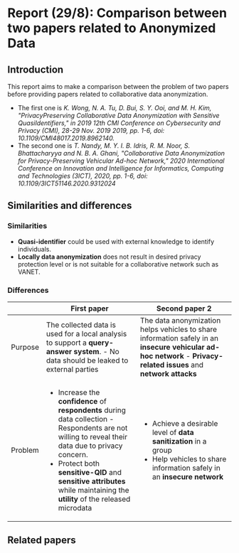 # **Report (29/8): Comparison between two papers related to Anonymized Data**
## **Introduction**
This report aims to make a comparison between the problem of two papers before providing papers related to collaborative data anonymization.
- The first one is _K. Wong, N. A. Tu, D. Bui, S. Y. Ooi, and M. H. Kim, "PrivacyPreserving Collaborative Data Anonymization with Sensitive QuasiIdentifiers," in 2019 12th CMI Conference on Cybersecurity and
Privacy (CMI), 28-29 Nov. 2019 2019, pp. 1-6, doi: 10.1109/CMI48017.2019.8962140._
- The second one is _T. Nandy, M. Y. I. B. Idris, R. M. Noor, S. Bhattacharyya and N. B. A. Ghani, "Collaborative Data Anonymization for Privacy-Preserving Vehicular Ad-hoc Network," 2020 International Conference on Innovation and Intelligence for Informatics, Computing and Technologies (3ICT), 2020, pp. 1-6, doi: 10.1109/3ICT51146.2020.9312024_
## **Similarities and differences**
### **Similarities**
- **Quasi-identifier** could be used with external knowledge to identify individuals.
- **Locally data anonymization**  does not result in desired privacy protection level or is not suitable for a collaborative network such as VANET.
### **Differences**

||First paper|Second paper 2|
|-|-|-|
|Purpose|The collected data is used for a local analysis to support a **query-answer system**. - No data should be leaked to external parties|The data anonymization helps vehicles to share information safely in an **insecure vehicular ad-hoc network** - **Privacy-related issues** and **network attacks**|
|Problem|<ul><li>Increase the **confidence** of **respondents** during data collection - Respondents are not willing to reveal their data due to privacy concern.</li><li> Protect both **sensitive-QID** and **sensitive attributes** while maintaining the **utility** of the released microdata</li></ul>|<ul><li>Achieve a desirable level of **data sanitization** in a group</li><li>Help vehicles to share information safely in an **insecure network**</li></ul>|

## **Related papers**
